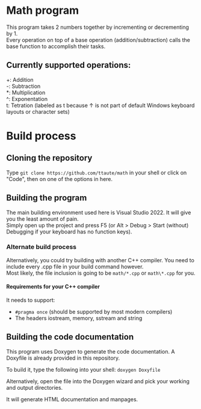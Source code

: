 ﻿# Math program

This program takes 2 numbers together by incrementing or decrementing by 1.<br>
Every operation on top of a base operation (addition/subtraction) calls 
the base function to accomplish their tasks.

## Currently supported operations:

+: Addition<br>
-: Subtraction<br>
\*: Multiplication<br>
^: Exponentation<br>
t: Tetration (labeled as t because ↑ is not part of default Windows keyboard layouts or character sets)

# Build process

## Cloning the repository
Type `git clone https://github.com/ttaute/math` in your shell or click on "Code", then on one of the options in here.

## Building the program
The main building environment used here is Visual Studio 2022. It will give you the least amount of pain.<br>
Simply open up the project and press F5 (or Alt > Debug > Start (without) Debugging if your keyboard has no function keys).<br>

### Alternate build process
Alternatively, you could try building with another C++ compiler. You need to include every .cpp file in your build command however.<br>
Most likely, the file inclusion is going to be `math/*.cpp` or `math\*.cpp` for you.

#### Requirements for your C++ compiler
It needs to support:<br>
* `#pragma once` (should be supported by most modern compilers)
* The headers iostream, memory, sstream and string

## Building the code documentation
This program uses Doxygen to generate the code documentation.
A Doxyfile is already provided in this repository.

To build it, type the following into your shell: `doxygen Doxyfile`

Alternatively, open the file into the Doxygen wizard and pick your working and output directories.

It will generate HTML documentation and manpages.
